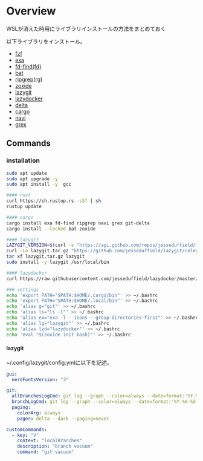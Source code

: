# Overview

WSLが消えた時用にライブラリインストールの方法をまとめておく

以下ライブラリをインストール。

- [fzf](https://github.com/junegunn/fzf)
- [exa](https://github.com/ogham/exa)
- [fd-find(fd)](https://github.com/sharkdp/fd)
- [bat](https://github.com/sharkdp/bat)
- [ripgrep(rg)](https://github.com/BurntSushi/ripgrep)
- [zoxide](https://github.com/ajeetdsouza/zoxide)
- [lazygit](https://github.com/jesseduffield/lazygit)
- [lazydocker](https://github.com/jesseduffield/lazydocker)
- [delta](https://github.com/dandavison/delta)
- [cargo](https://qiita.com/yoshiyasu1111/items/0c3d08658560d4b91431)
- [navi](https://github.com/denisidoro/navi)
- [grex](https://github.com/pemistahl/grex)

## Commands
### installation
```bash
sudo apt update
sudo apt upgrade -y
sudo apt install -y  gcc

#### rust
curl https://sh.rustup.rs -sSf | sh
rustup update

#### cargo
cargo install exa fd-find ripgrep navi grex git-delta
cargo install --locked bat zoxide

#### lazygit
LAZYGIT_VERSION=$(curl -s "https://api.github.com/repos/jesseduffield/lazygit/releases/latest" | grep -Po '"tag_name": "v\K[^"]*')
curl -Lo lazygit.tar.gz "https://github.com/jesseduffield/lazygit/releases/latest/download/lazygit_${LAZYGIT_VERSION}_Linux_x86_64.tar.gz"
tar xf lazygit.tar.gz lazygit
sudo install -y lazygit /usr/local/bin

#### lazydocker
curl https://raw.githubusercontent.com/jesseduffield/lazydocker/master/scripts/install_update_linux.sh | bash

### settings
echo 'export PATH="$PATH:$HOME/.cargo/bin"' >> ~/.bashrc
echo 'export PATH="$PATH:$HOME/.local/bin"' >> ~/.bashrc 
echo 'alias g="git"' >> ~/.bashrc
echo 'alias ls="ls -l"' >> ~/.bashrc
echo 'alias ex="exa -l --icons --group-directories-first"' >> ~/.bashrc
echo 'alias lg="lazygit"' >> ~/.bashrc
echo 'alias lzd="lazydocker"' >> ~/.bashrc
echo 'eval "$(zoxide init bash)"' >> ~/.bashrc

```

#### lazygit
~/.config/lazygit/config.ymlに以下を記述。
```yml
gui:
  nerdFontsVersion: "3"

git:
  allBranchesLogCmd: git log --graph --color=always --date=format:'%Y-%m-%d %H:%M' --pretty=format:'%C(#a0a0a0 reverse)%h%Creset %C(cyan)%ad%Creset %C(#dd4814)%ae%Creset %C(yellow reverse)%d%Creset %n%C(white bold)%s%Creset%n' --
  branchLogCmd: git log --graph --color=always --date=format:'%Y-%m-%d %H:%M' --pretty=format:'%C(#a0a0a0 reverse)%h%Creset %C(cyan)%ad%Creset %C(#dd4814)%ae%Creset %C(yellow reverse)%d%Creset %n%C(white bold)%s%Creset%n' {{branchName}} --
  paging:
    colorArg: always
    pager: delta --dark --paging=never

customCommands:
  - key: "V"
    context: "localBranches"
    description: "branch vacuum"
    command: "git vacuum"
```


